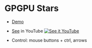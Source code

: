 # GPGPU Stars

* [Demo](https://zotho.github.io/projects/GPGPU_Stars/)

* [See](https://www.youtube.com/watch?v=a2SKh4sYFHs) in YouTube
[![See it YouTube](https://raw.githubusercontent.com/zotho/zotho.github.io/master/projects/GPGPU_Stars/youtube_screenshot.png)](https://www.youtube.com/watch?v=a2SKh4sYFHs)

* Control: mouse buttons + ctrl, arrows